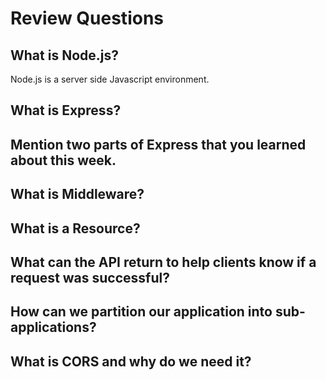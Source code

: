 # Review Questions

## What is Node.js?
Node.js is a server side Javascript environment.

## What is Express?


## Mention two parts of Express that you learned about this week.


## What is Middleware?


## What is a Resource?


## What can the API return to help clients know if a request was successful?


## How can we partition our application into sub-applications?


## What is CORS and why do we need it?

